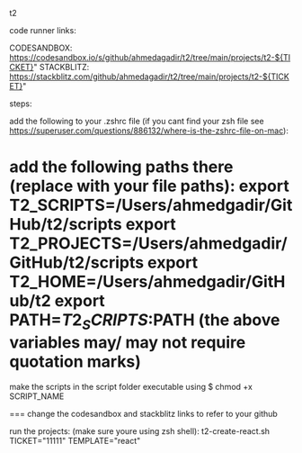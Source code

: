 t2

code runner links:

CODESANDBOX: https://codesandbox.io/s/github/ahmedagadir/t2/tree/main/projects/t2-${TICKET}"
STACKBLITZ: https://stackblitz.com/github/ahmedagadir/t2/tree/main/projects/t2-${TICKET}"


steps:

add the following to your .zshrc file
(if you cant find your zsh file see https://superuser.com/questions/886132/where-is-the-zshrc-file-on-mac):

add the following paths there (replace with your file paths):
export T2_SCRIPTS=/Users/ahmedgadir/GitHub/t2/scripts
export T2_PROJECTS=/Users/ahmedgadir/GitHub/t2/scripts
export T2_HOME=/Users/ahmedgadir/GitHub/t2
export PATH=$T2_SCRIPTS:$PATH
(the above variables may/ may not require quotation marks)
=== 
make the scripts in the script folder executable using 
$ chmod +x SCRIPT_NAME



===
change the codesandbox and stackblitz links to refer to your github

run the projects:
(make sure youre using zsh shell):
t2-create-react.sh TICKET="11111" TEMPLATE="react"



